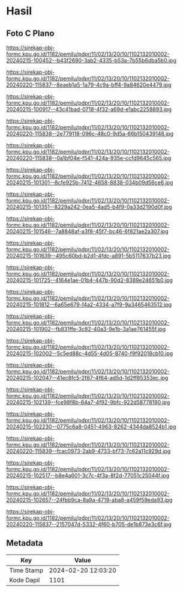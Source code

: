 # Hasil

## Foto C Plano

https://sirekap-obj-formc.kpu.go.id/1182/pemilu/pdpr/11/02/13/20/10/1102132010002-20240215-100452--b43f2690-3ab2-4335-b53a-7b55b6dba5b0.jpg

https://sirekap-obj-formc.kpu.go.id/1182/pemilu/pdpr/11/02/13/20/10/1102132010002-20240220-115837--8eaeb1a5-1a79-4c9a-bff4-9a84620e4479.jpg

https://sirekap-obj-formc.kpu.go.id/1182/pemilu/pdpr/11/02/13/20/10/1102132010002-20240215-100917--43c41bad-0718-4f32-a69d-e1abc2258893.jpg

https://sirekap-obj-formc.kpu.go.id/1182/pemilu/pdpr/11/02/13/20/10/1102132010002-20240220-115838--2e779118-096c-48c0-9d5a-66b150439148.jpg

https://sirekap-obj-formc.kpu.go.id/1182/pemilu/pdpr/11/02/13/20/10/1102132010002-20240220-115838--0a1bf04e-f541-424a-935e-ccfd9645c565.jpg

https://sirekap-obj-formc.kpu.go.id/1182/pemilu/pdpr/11/02/13/20/10/1102132010002-20240215-101301--8cfe925b-7412-4658-8838-034b09d56ce6.jpg

https://sirekap-obj-formc.kpu.go.id/1182/pemilu/pdpr/11/02/13/20/10/1102132010002-20240215-101351--8229a242-0ea5-4ad5-b4f9-0a33d2190d0f.jpg

https://sirekap-obj-formc.kpu.go.id/1182/pemilu/pdpr/11/02/13/20/10/1102132010002-20240215-101546--7a8848af-a3f8-45f7-bc46-6f821ae2a307.jpg

https://sirekap-obj-formc.kpu.go.id/1182/pemilu/pdpr/11/02/13/20/10/1102132010002-20240215-101639--495c60bd-b2d1-4fdc-a891-5b5117637b23.jpg

https://sirekap-obj-formc.kpu.go.id/1182/pemilu/pdpr/11/02/13/20/10/1102132010002-20240215-101725--4164e1ae-01b4-447b-90d2-8389e24651b0.jpg

https://sirekap-obj-formc.kpu.go.id/1182/pemilu/pdpr/11/02/13/20/10/1102132010002-20240215-101812--6a65e679-f4a2-4334-a7f9-9a3465463512.jpg

https://sirekap-obj-formc.kpu.go.id/1182/pemilu/pdpr/11/02/13/20/10/1102132010002-20240215-101902--fb831ffe-3c82-40a3-9e1b-3a1ae761455f.jpg

https://sirekap-obj-formc.kpu.go.id/1182/pemilu/pdpr/11/02/13/20/10/1102132010002-20240215-102002--5c5ed88c-4d55-4d05-8740-f9f92018cb10.jpg

https://sirekap-obj-formc.kpu.go.id/1182/pemilu/pdpr/11/02/13/20/10/1102132010002-20240215-102047--41ec8fc5-2f87-4f64-ad5d-1d2ff85353ec.jpg

https://sirekap-obj-formc.kpu.go.id/1182/pemilu/pdpr/11/02/13/20/10/1102132010002-20240215-102139--fce98f8b-64a7-4f92-9bfc-922d58778190.jpg

https://sirekap-obj-formc.kpu.go.id/1182/pemilu/pdpr/11/02/13/20/10/1102132010002-20240215-102230--0775c6a8-0451-4963-8262-4344da8524b1.jpg

https://sirekap-obj-formc.kpu.go.id/1182/pemilu/pdpr/11/02/13/20/10/1102132010002-20240220-115839--fcac0973-2ab9-4733-bf73-7c62a11c929d.jpg

https://sirekap-obj-formc.kpu.go.id/1182/pemilu/pdpr/11/02/13/20/10/1102132010002-20240215-102517--b8e4a601-3c7c-4f3a-8f2d-77051c25044f.jpg

https://sirekap-obj-formc.kpu.go.id/1182/pemilu/pdpr/11/02/13/20/10/1102132010002-20240215-102657--24fbb9ca-8a9a-4719-aba8-a459f59eda93.jpg

https://sirekap-obj-formc.kpu.go.id/1182/pemilu/pdpr/11/02/13/20/10/1102132010002-20240220-115837--2157047d-5332-4f60-b705-de1b873e3c6f.jpg


## Metadata

| Key        | Value               |
| ---------- | ------------------- |
| Time Stamp | 2024-02-20 12:03:20 |
| Kode Dapil | 1101                |



